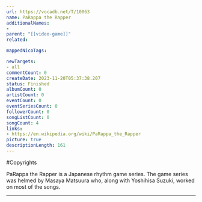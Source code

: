 ```yaml
---
url: https://vocadb.net/T/10063
name: PaRappa the Rapper
additionalNames: 
- 
parent: "[[video-game]]"
related:

mappedNicoTags:

newTargets:
- all
commentCount: 0
createDate: 2023-11-20T05:37:38.207
status: Finished
albumCount: 0
artistCount: 0
eventCount: 0
eventSeriesCount: 0
followerCount: 0
songListCount: 0
songCount: 4
links: 
- https://en.wikipedia.org/wiki/PaRappa_the_Rapper
picture: true
descriptionLength: 161
---
```


#Copyrights

PaRappa the Rapper is a Japanese rhythm game series.
The game series was helmed by Masaya Matsuura who, along with Yoshihisa Suzuki, worked on most of the songs.

---

